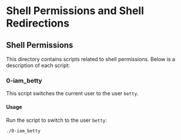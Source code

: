 # Shell Permissions and Shell Redirections

## Shell Permissions

This directory contains scripts related to shell permissions. Below is a description of each script:

### 0-iam_betty
This script switches the current user to the user `betty`.

#### Usage
Run the script to switch to the user `betty`:
```bash
./0-iam_betty

